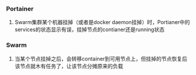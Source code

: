 ### Portainer
1. Swarm集群某个机器挂掉（或者是docker daemon挂掉）时，Portianer中的services的状态显示有误，挂掉节点的contianer还是running状态


### Swarm
1. 当某个节点挂掉之后，会转移container到可用节点上，但挂掉的节点恢复后该节点就木有任务了，让该节点分摊原来的负载
